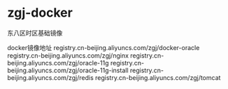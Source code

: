 # zgj-docker
东八区时区基础镜像

docker镜像地址
registry.cn-beijing.aliyuncs.com/zgj/docker-oracle
registry.cn-beijing.aliyuncs.com/zgj/nginx
registry.cn-beijing.aliyuncs.com/zgj/oracle-11g
registry.cn-beijing.aliyuncs.com/zgj/oracle-11g-install
registry.cn-beijing.aliyuncs.com/zgj/redis
registry.cn-beijing.aliyuncs.com/zgj/tomcat
